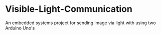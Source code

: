 # Visible-Light-Communication

An embedded systems project for sending image via light with using two Arduino Uno's 

